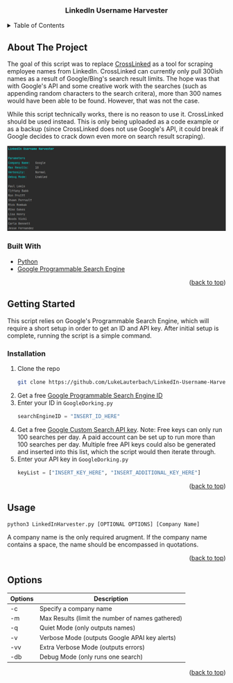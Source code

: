 <div id="top"></div>

<h3 align="center">LinkedIn Username Harvester</h3>

<!-- TABLE OF CONTENTS -->
<details>
  <summary>Table of Contents</summary>
  <ol>
    <li>
      <a href="#about-the-project">About The Project</a>
      <ul>
        <li><a href="#built-with">Built With</a></li>
      </ul>
    </li>
    <li>
      <a href="#getting-started">Getting Started</a>
      <ul>
        <li><a href="#installation">Installation</a></li>
      </ul>
    </li>
    <li><a href="#usage">Usage</a></li>
    <li><a href="#options">Options</a></li>
  </ol>
</details>



<!-- ABOUT THE PROJECT -->
## About The Project

The goal of this script was to replace [CrossLinked](https://github.com/m8sec/CrossLinked) as a tool for scraping employee names from LinkedIn. CrossLinked can currently only pull 300ish names as a result of Google/Bing's search result limits. The hope was that with Google's API and some creative work with the searches (such as appending random characters to the search critera), more than 300 names would have been able to be found. However, that was not the case.

While this script technically works, there is no reason to use it. CrossLinked should be used instead. This is only being uploaded as a code example or as a backup (since CrossLinked does not use Google's API, it could break if Google decides to crack down even more on search result scraping).

![Script Screenshot](https://github.com/LukeLauterbach/LinkedIn-Username-Harvester/blob/main/Images/ExampleImage.jpg)

### Built With

* [Python](https://www.python.org/)
* [Google Programmable Search Engine](https://programmablesearchengine.google.com/about/)


<p align="right">(<a href="#top">back to top</a>)</p>



<!-- GETTING STARTED -->
## Getting Started

This script relies on Google's Programmable Search Engine, which will require a short setup in order to get an ID and API key. After initial setup is complete, running the script is a simple command.

### Installation

1. Clone the repo
   ```sh
   git clone https://github.com/LukeLauterbach/LinkedIn-Username-Harvester.git
   ```
2. Get a free [Google Programmable Search Engine ID](https://programmablesearchengine.google.com/about/)
3. Enter your ID in `GoogleDorking.py`
   ```py
   searchEngineID = "INSERT_ID_HERE"
   ```
4. Get a free [Google Custom Search API key](https://developers.google.com/custom-search/v1/introduction). Note: Free keys can only run 100 searches per day. A paid account can be set up to run more than 100 searches per day. Multiple free API keys could also be generated and inserted into this list, which the script would then iterate through.
5. Enter your API key in `GoogleDorking.py`
   ```py
   keyList = ["INSERT_KEY_HERE", "INSERT_ADDITIONAL_KEY_HERE"]
   ```

<p align="right">(<a href="#top">back to top</a>)</p>

## Usage

```shell
python3 LinkedInHarvester.py [OPTIONAL OPTIONS] [Company Name]
```

A company name is the only required arugment. If the company name contains a space, the name should be encompassed in quotations.

<p align="right">(<a href="#top">back to top</a>)</p>

## Options
Options | Description
-|-
-c | Specify a company name
-m | Max Results (limit the number of names gathered)
-q | Quiet Mode (only outputs names)
-v | Verbose Mode (outputs Google APAI key alerts)
-vv | Extra Verbose Mode (outputs errors)
-db | Debug Mode (only runs one search)

<p align="right">(<a href="#top">back to top</a>)</p>
